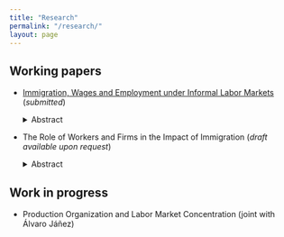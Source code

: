 ```yaml
---
title: "Research"
permalink: "/research/"
layout: page
---
```


## Working papers
- [Immigration, Wages and Employment under Informal Labor Markets](https://e-archivo.uc3m.es/handle/10016/35664) (*submitted*)
  <details><summary>Abstract</summary><p> 
  This paper studies the labor market impacts of Venezuelan immigrants in Colombia. Exploiting spatial variation in exposure, I find a negative effect on native wages driven by the informal sector (where immigrants are concentrated) and a reduction in native employment in the formal sector (where the minimum wage binds for many workers). To explain this asymmetry, I build a model in which firms substitute formal for informal labor in response to lower informal wages. Consistent with the model's predictions, I document that the increase in informality is driven by small firms that use both labor types in production. 
  </p> </details>

- The Role of Workers and Firms in the Impact of Immigration (*draft available upon request*) 
  <details><summary>Abstract</summary> <p> 
  This paper studies the worker-level effects of a labor supply shock and determines the differential role of workers and firms in these effects. To do so, I exploit Venezuelans' uneven and massive arrival within Colombia (as of 2019, nearly 2 million Venezuelans lived in Colombia) and use administrative employer-employee data covering the universe of formal workers to follow natives' labor market outcomes over time. Overall, I find a reduction in worker-level employment that is concentrated at the bottom of the wage distribution (among self-employed and minimum wage earners). In contrast, I find a negative wage effect that is driven by workers from the upper part of the wage distribution who work in relatively small firms. To uncover the mechanisms behind these findings, I implement a machine learning method that shows that firm-specific pay premiums are more important in explaining the observed drop in employment and wages than other worker characteristics. These results support the influential role that firms play in determining the impact of immigration on workers' outcomes. 
  </p></details>

## Work in progress

- Production Organization and Labor Market Concentration (joint with Álvaro Jáñez)
